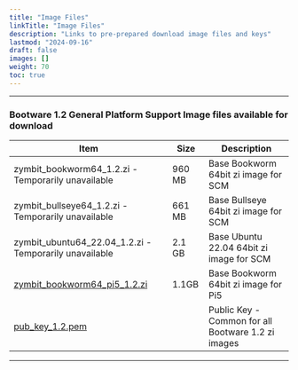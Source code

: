 ```yaml
---
title: "Image Files"
linkTitle: "Image Files" 
description: "Links to pre-prepared download image files and keys"
lastmod: "2024-09-16"
draft: false
images: []
weight: 70
toc: true
---
```


-----
### Bootware 1.2 General Platform Support Image files available for download

| Item | Size | Description | 
|------|------|--------------------------|
| zymbit_bookworm64_1.2.zi - Temporarily unavailable | 960 MB | Base Bookworm 64bit zi image for SCM |
| zymbit_bullseye64_1.2.zi - Temporarily unavailable  | 661 MB | Base Bullseye 64bit zi image for SCM |
| zymbit_ubuntu64_22.04_1.2.zi - Temporarily unavailable  | 2.1 GB | Base Ubuntu 22.04 64bit zi image for SCM |
| [zymbit_bookworm64_pi5_1.2.zi](https://bootware.s3.amazonaws.com/1.2/zymbit_bookworm64_pi5_1.2.zi) | 1.1GB | Base Bookworm 64bit zi image for Pi5 |
| [pub_key_1.2.pem](https://bootware.s3.amazonaws.com/1.2/pub_key_1.2.pem) | | Public Key - Common for all Bootware 1.2 zi images |

-----


